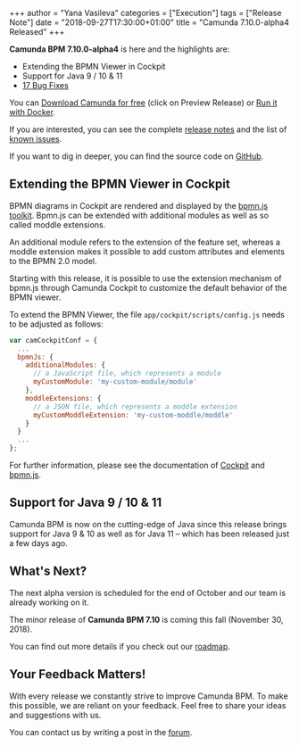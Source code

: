 +++
author = "Yana Vasileva"
categories = ["Execution"]
tags = ["Release Note"]
date = "2018-09-27T17:30:00+01:00"
title = "Camunda 7.10.0-alpha4 Released"
+++

**Camunda BPM 7.10.0-alpha4** is here and the highlights are:

* Extending the BPMN Viewer in Cockpit
* Support for Java 9 / 10 & 11
* [17 Bug Fixes](https://app.camunda.com/jira/issues/?jql=issuetype%20%3D%20%22Bug%20Report%22%20AND%20fixVersion%20%3D%207.10.0-alpha4)


You can <a href="https://camunda.com/download/">Download Camunda for free</a> (click on Preview Release) or <a href="https://hub.docker.com/r/camunda/camunda-bpm-platform/">Run it with Docker</a>.


If you are interested, you can see the complete [release notes](https://app.camunda.com/jira/secure/ReleaseNote.jspa?projectId=10230&version=15337)
and the list of [known issues](https://app.camunda.com/jira/issues/?jql=affectedVersion%20%3D%207.10.0-alpha4).

If you want to dig in deeper, you can find the source code on [GitHub](https://github.com/camunda/camunda-bpm-platform/releases/tag/7.10.0-alpha4).

<!--more-->

## Extending the BPMN Viewer in Cockpit
BPMN diagrams in Cockpit are rendered and displayed by the [bpmn.js toolkit](https://bpmn.io/toolkit/bpmn-js/). Bpmn.js 
can be extended with additional modules as well as so called moddle extensions. 

An additional module refers to the extension of the feature set, whereas a moddle extension makes it possible to add custom 
attributes and elements to the BPMN 2.0 model.

Starting with this release, it is possible to use the extension mechanism of bpmn.js through Camunda Cockpit to customize 
the default behavior of the BPMN viewer.

To extend the BPMN Viewer, the file `app/cockpit/scripts/config.js` needs to be adjusted as follows:
```javascript
var camCockpitConf = {
  ...
  bpmnJs: {
    additionalModules: {
      // a JavaScript file, which represents a module
      myCustomModule: 'my-custom-module/module'
    },
    moddleExtensions: {
      // a JSON file, which represents a moddle extension
      myCustomModdleExtension: 'my-custom-moddle/moddle'
    }
  }
  ...
};
```

For further information, please see the documentation of [Cockpit](https://docs.camunda.org/manual/latest/webapps/cockpit/extend/configuration/#bpmn-diagram-viewer-bpmn-js)
and [bpmn.js](https://bpmn.io/toolkit/bpmn-js/walkthrough/#extend-the-modeler).

## Support for Java 9 / 10 & 11
Camunda BPM is now on the cutting-edge of Java since this release brings support for Java 9 & 10 as well as for Java 11 
– which has been released just a few days ago.

## What's Next?

The next alpha version is scheduled for the end of October and our team is already working on it.

The minor release of **Camunda BPM 7.10** is coming this fall (November 30, 2018).

You can find out more details if you check out our [roadmap](https://camunda.com/learn/community/#roadmap).

## Your Feedback Matters!

With every release we constantly strive to improve Camunda BPM. To make this possible, we are reliant on your feedback. Feel free to share your ideas and suggestions with us.

You can contact us by writing a post in the [forum](https://forum.camunda.org/).
